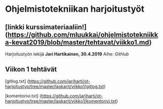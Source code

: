 # Ohjelmistotekniikan harjoitustyöt
## [linkki kurssimateriaaliin!] (https://github.com/mluukkai/ohjelmistotekniikka-kevat2019/blob/master/tehtavat/viikko1.md)
Harjoitustyön tekijä **Jari Hartikainen, 30.4.2019**
Aihe: *GitHub*
## Viikon 1 tehtävät
[gitlog.txt] (https://github.com/jariharti/ot-harjoitustyo/tree/master/laskarit/viikko1/gitlog.txt)

[komentorivi.txt] (https://github.com/jariharti/ot-harjoitustyo/tree/master/laskarit/viikko1/komentorivi.txt)

